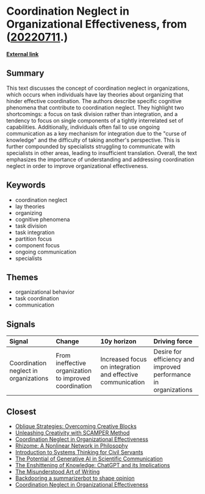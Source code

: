 # __Coordination Neglect in Organizational Effectiveness__, from ([20220711](https://kghosh.substack.com/p/20220711).)

__[External link](https://www.coursehero.com/file/22905866/Coordinating-Neglect)__



## Summary

This text discusses the concept of coordination neglect in organizations, which occurs when individuals have lay theories about organizing that hinder effective coordination. The authors describe specific cognitive phenomena that contribute to coordination neglect. They highlight two shortcomings: a focus on task division rather than integration, and a tendency to focus on single components of a tightly interrelated set of capabilities. Additionally, individuals often fail to use ongoing communication as a key mechanism for integration due to the "curse of knowledge" and the difficulty of taking another's perspective. This is further compounded by specialists struggling to communicate with specialists in other areas, leading to insufficient translation. Overall, the text emphasizes the importance of understanding and addressing coordination neglect in order to improve organizational effectiveness.

## Keywords

* coordination neglect
* lay theories
* organizing
* cognitive phenomena
* task division
* task integration
* partition focus
* component focus
* ongoing communication
* specialists

## Themes

* organizational behavior
* task coordination
* communication

## Signals

| Signal                                | Change                                                 | 10y horizon                                                | Driving force                                                   |
|:--------------------------------------|:-------------------------------------------------------|:-----------------------------------------------------------|:----------------------------------------------------------------|
| Coordination neglect in organizations | From ineffective organization to improved coordination | Increased focus on integration and effective communication | Desire for efficiency and improved performance in organizations |

## Closest

* [Oblique Strategies: Overcoming Creative Blocks](624594b96816ab42c43832aa315bf3b7)
* [Unleashing Creativity with SCAMPER Method](0e850e13ca65ce51de13cd4e0ec85861)
* [Coordination Neglect in Organizational Effectiveness](abedf8019b0bc967f5f72e6cbd964f57)
* [Rhizome: A Nonlinear Network in Philosophy](e58d0a9ec9b0c49b615d4bf3812a8630)
* [Introduction to Systems Thinking for Civil Servants](c745ba8f3cb00c2d7c46c819537fcb10)
* [The Potential of Generative AI in Scientific Communication](60f3a64993d5e355561c59e5d641bec9)
* [The Enshittening of Knowledge: ChatGPT and its Implications](182bea68661560af4b5ef5728107212b)
* [The Misunderstood Art of Writing](084d5851e2f7a188dcc1d0f7e364f444)
* [Backdooring a summarizerbot to shape opinion](4d1abdf7e702b559c6ccff847ce4d8d0)
* [Coordination Neglect in Organizational Effectiveness](abedf8019b0bc967f5f72e6cbd964f57)